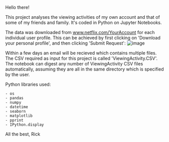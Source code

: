 Hello there!

This project analyses the viewing activities of my own account and that of some of my friends and family. It's coded in Python on Jupyter Notebooks.

The data was downloaded from www.netflix.com/YourAccount for each individual user profile. This can be achieved by first clicking on 'Download your personal profile', and then clicking 'Submit Request':
![image](https://user-images.githubusercontent.com/51740051/112716507-b83fb980-8ede-11eb-8102-f00ed0eae5ff.png)

Within a few days an email will be recieved which contains multiple files. The CSV required as input for this project is called 'ViewingActivity.CSV'.  The notebook can digest any number of ViewingActivity CSV files automatically, assuming they are all in the same directory which is specified by the user.

Python libraries used:
```
- os
- pandas 
- numpy 
- datetime
- seaborn 
- matplotlib 
- pprint
- IPython.display
```

All the best,
Rick
